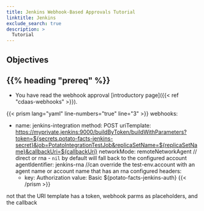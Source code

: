 ```yaml
---
title: Jenkins Webhook-Based Approvals Tutorial
linktitle: Jenkins
exclude_search: true
description: >
  Tutorial
---
```


## Objectives



## {{% heading "prereq" %}}

- You have read the webhook approval [introductory page]({{< ref "cdaas-webhooks" >}}).





{{< prism lang="yaml" line-numbers="true" line="3" >}}
webhooks:
  - name: jenkins-integration
    method: POST
    uriTemplate: https://myprivate.jenkins:9000/buildByToken/buildWithParameters?token=${secrets.potato-facts-jenkins-secret}&job=PotatoIntegrationTestJob&replicaSetName=${replicaSetName}&callbackUri=${callbackUri}
    networkMode: remoteNetworkAgent // direct or rna - `nil` by default will fall back to the configured account
    agentIdentifier: jenkins-rna //can override the test-env.account with an agent name or account name that has an rna configured
    headers:
      - key: Authorization
        value: Basic ${potato-facts-jenkins-auth}
{{< /prism >}}

not that the URI template has a token, webhook parms as placeholders, and the callback